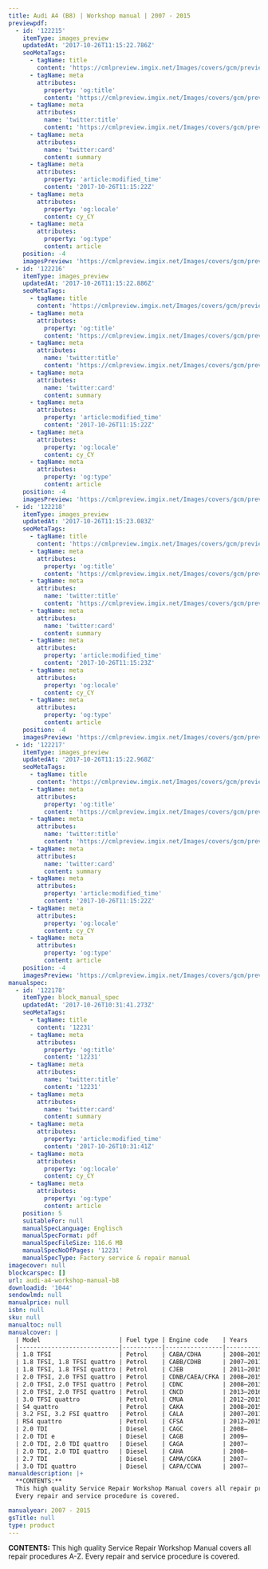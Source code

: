 ```yaml
---
title: Audi A4 (B8) | Workshop manual | 2007 - 2015
previewpdf:
  - id: '122215'
    itemType: images_preview
    updatedAt: '2017-10-26T11:15:22.786Z'
    seoMetaTags:
      - tagName: title
        content: 'https://cmlpreview.imgix.net/Images/covers/gcm/preview/pr-1044-1.jpg'
      - tagName: meta
        attributes:
          property: 'og:title'
          content: 'https://cmlpreview.imgix.net/Images/covers/gcm/preview/pr-1044-1.jpg'
      - tagName: meta
        attributes:
          name: 'twitter:title'
          content: 'https://cmlpreview.imgix.net/Images/covers/gcm/preview/pr-1044-1.jpg'
      - tagName: meta
        attributes:
          name: 'twitter:card'
          content: summary
      - tagName: meta
        attributes:
          property: 'article:modified_time'
          content: '2017-10-26T11:15:22Z'
      - tagName: meta
        attributes:
          property: 'og:locale'
          content: cy_CY
      - tagName: meta
        attributes:
          property: 'og:type'
          content: article
    position: -4
    imagesPreview: 'https://cmlpreview.imgix.net/Images/covers/gcm/preview/pr-1044-1.jpg'
  - id: '122216'
    itemType: images_preview
    updatedAt: '2017-10-26T11:15:22.886Z'
    seoMetaTags:
      - tagName: title
        content: 'https://cmlpreview.imgix.net/Images/covers/gcm/preview/pr-1044-2.jpg'
      - tagName: meta
        attributes:
          property: 'og:title'
          content: 'https://cmlpreview.imgix.net/Images/covers/gcm/preview/pr-1044-2.jpg'
      - tagName: meta
        attributes:
          name: 'twitter:title'
          content: 'https://cmlpreview.imgix.net/Images/covers/gcm/preview/pr-1044-2.jpg'
      - tagName: meta
        attributes:
          name: 'twitter:card'
          content: summary
      - tagName: meta
        attributes:
          property: 'article:modified_time'
          content: '2017-10-26T11:15:22Z'
      - tagName: meta
        attributes:
          property: 'og:locale'
          content: cy_CY
      - tagName: meta
        attributes:
          property: 'og:type'
          content: article
    position: -4
    imagesPreview: 'https://cmlpreview.imgix.net/Images/covers/gcm/preview/pr-1044-2.jpg'
  - id: '122218'
    itemType: images_preview
    updatedAt: '2017-10-26T11:15:23.083Z'
    seoMetaTags:
      - tagName: title
        content: 'https://cmlpreview.imgix.net/Images/covers/gcm/preview/pr-1044-3.jpg'
      - tagName: meta
        attributes:
          property: 'og:title'
          content: 'https://cmlpreview.imgix.net/Images/covers/gcm/preview/pr-1044-3.jpg'
      - tagName: meta
        attributes:
          name: 'twitter:title'
          content: 'https://cmlpreview.imgix.net/Images/covers/gcm/preview/pr-1044-3.jpg'
      - tagName: meta
        attributes:
          name: 'twitter:card'
          content: summary
      - tagName: meta
        attributes:
          property: 'article:modified_time'
          content: '2017-10-26T11:15:23Z'
      - tagName: meta
        attributes:
          property: 'og:locale'
          content: cy_CY
      - tagName: meta
        attributes:
          property: 'og:type'
          content: article
    position: -4
    imagesPreview: 'https://cmlpreview.imgix.net/Images/covers/gcm/preview/pr-1044-3.jpg'
  - id: '122217'
    itemType: images_preview
    updatedAt: '2017-10-26T11:15:22.968Z'
    seoMetaTags:
      - tagName: title
        content: 'https://cmlpreview.imgix.net/Images/covers/gcm/preview/pr-1044-4.jpg'
      - tagName: meta
        attributes:
          property: 'og:title'
          content: 'https://cmlpreview.imgix.net/Images/covers/gcm/preview/pr-1044-4.jpg'
      - tagName: meta
        attributes:
          name: 'twitter:title'
          content: 'https://cmlpreview.imgix.net/Images/covers/gcm/preview/pr-1044-4.jpg'
      - tagName: meta
        attributes:
          name: 'twitter:card'
          content: summary
      - tagName: meta
        attributes:
          property: 'article:modified_time'
          content: '2017-10-26T11:15:22Z'
      - tagName: meta
        attributes:
          property: 'og:locale'
          content: cy_CY
      - tagName: meta
        attributes:
          property: 'og:type'
          content: article
    position: -4
    imagesPreview: 'https://cmlpreview.imgix.net/Images/covers/gcm/preview/pr-1044-4.jpg'
manualspec:
  - id: '122178'
    itemType: block_manual_spec
    updatedAt: '2017-10-26T10:31:41.273Z'
    seoMetaTags:
      - tagName: title
        content: '12231'
      - tagName: meta
        attributes:
          property: 'og:title'
          content: '12231'
      - tagName: meta
        attributes:
          name: 'twitter:title'
          content: '12231'
      - tagName: meta
        attributes:
          name: 'twitter:card'
          content: summary
      - tagName: meta
        attributes:
          property: 'article:modified_time'
          content: '2017-10-26T10:31:41Z'
      - tagName: meta
        attributes:
          property: 'og:locale'
          content: cy_CY
      - tagName: meta
        attributes:
          property: 'og:type'
          content: article
    position: 5
    suitableFor: null
    manualSpecLanguage: Englisch
    manualSpecFormat: pdf
    manualSpecFileSize: 116.6 MB
    manualSpecNoOfPages: '12231'
    manualSpecType: Factory service & repair manual
imagecover: null
blockcarspec: []
url: audi-a4-workshop-manual-b8
downloadid: '1044'
sendowlmd: null
manualprice: null
isbn: null
sku: null
manualtoc: null
manualcover: |
  | Model                      | Fuel type | Engine code    | Years     | displacement / type                                 | Power@rpm                                | Torque@rpm                     | 
  |----------------------------|-----------|----------------|-----------|-----------------------------------------------------|------------------------------------------|--------------------------------| 
  | 1.8 TFSI                   | Petrol    | CABA/CDHA      | 2008–2015 | 1,798 cc (110 cu in) 16v I4 turbo                   | 120 PS (88 kW; 118 hp) @4500–6200        | 230 N·m (170 lb·ft) @1500–3650 | 
  | 1.8 TFSI, 1.8 TFSI quattro | Petrol    | CABB/CDHB      | 2007–2011 | 1,798 cc (110 cu in) 16v I4 turbo                   | 160 PS (118 kW; 158 hp) @4500–6200       | 250 N·m (184 lb·ft) @1500–4500 | 
  | 1.8 TFSI, 1.8 TFSI quattro | Petrol    | CJEB           | 2011–2015 | 1,798 cc (110 cu in) 16v I4 turbo                   | 170 PS (125 kW; 168 hp) @3800–6200       | 320 N·m (236 lb·ft) @1400–3700 | 
  | 2.0 TFSI, 2.0 TFSI quattro | Petrol    | CDNB/CAEA/CFKA | 2008–2015 | 1,984 cc (121.1 cu in) 16v I4 turbo                 | 180 PS (132 kW; 178 hp) @4000–6000       | 320 N·m (236 lb·ft) @1500–3900 | 
  | 2.0 TFSI, 2.0 TFSI quattro | Petrol    | CDNC           | 2008–2013 | 1,984 cc (121 cu in) 16v I4 turbo                   | 211 PS (155 kW; 208 hp) @4300–6000       | 350 N·m (258 lb·ft) @1500–4200 | 
  | 2.0 TFSI, 2.0 TFSI quattro | Petrol    | CNCD           | 2013–2016 | 1,984 cc (121 cu in) 16v I4 turbo                   | 225 PS (165 kW; 222 hp) @4500–6250       | 350 N·m (258 lb·ft) @1500–4500 | 
  | 3.0 TFSI quattro           | Petrol    | CMUA           | 2012–2015 | 2,995 cc (183 cu in) 24v V6 supercharged            | 272 PS (200 kW; 268 hp) @4780-6500       | 400 N·m (295 lb·ft) @2150–4780 | 
  | S4 quattro                 | Petrol    | CAKA           | 2008–2015 | 2,995 cc (183 cu in) 24v V6 supercharged            | 333 PS (245 kW; 328 hp) @5500–7000       | 440 N·m (325 lb·ft) @2900–5300 | 
  | 3.2 FSI, 3.2 FSI quattro   | Petrol    | CALA           | 2007–2011 | 3,197 cc (195 cu in) 24v V6                         | 265 PS (195 kW; 261 hp) @6500 @5500–7000 | 330 N·m (243 lb·ft) @3000–5000 | 
  | RS4 quattro                | Petrol    | CFSA           | 2012–2015 | 4,163 cc (254 cu in) 32v V8                         | 450 PS (331 kW; 444 hp) @8250            | 430 N·m (317 lb·ft) @4000–6000 | 
  | 2.0 TDI                    | Diesel    | CAGC           | 2008–     | 1,968 cc (120 cu in) 16v I4 turbo                   | 120 PS (88 kW; 118 hp) @4200             | 290 N·m (214 lb·ft) @1750–2500 | 
  | 2.0 TDI e                  | Diesel    | CAGB           | 2009–     | 1,968 cc (120 cu in) 16v I4 turbo                   | 136 PS (100 kW; 134 hp) @4200            | 320 N·m (236 lb·ft) @1750–2500 | 
  | 2.0 TDI, 2.0 TDI quattro   | Diesel    | CAGA           | 2007–     | 1,968 cc (120 cu in) 16v I4 variable geometry turbo | 143 PS (105 kW; 141 hp) @4200            | 320 N·m (236 lb·ft) @1750–2500 | 
  | 2.0 TDI, 2.0 TDI quattro   | Diesel    | CAHA           | 2008–     | 1,968 cc (120 cu in) 16v I4 variable geometry turbo | 170 PS (125 kW; 168 hp) @4200            | 350 N·m (258 lb·ft) @1750–2500 | 
  | 2.7 TDI                    | Diesel    | CAMA/CGKA      | 2007–     | 2,698 cc (165 cu in) 24v V6 turbo                   | 190 PS (140 kW; 187 hp) @3500–4400       | 400 N·m (295 lb·ft) @1400–3250 | 
  | 3.0 TDI quattro            | Diesel    | CAPA/CCWA      | 2007–     | 2,967 cc (181 cu in) 24v V6 turbo                   | 240 PS (177 kW; 237 hp) @4000–4400       | 500 N·m (369 lb·ft) @1500–3000 | 
manualdescription: |+
  **CONTENTS:**
  This high quality Service Repair Workshop Manual covers all repair procedures A-Z.
  Every repair and service procedure is covered.

manualyear: 2007 - 2015
gsTitle: null
type: product
---
```


**CONTENTS:**
This high quality Service Repair Workshop Manual covers all repair procedures A-Z.
Every repair and service procedure is covered.

